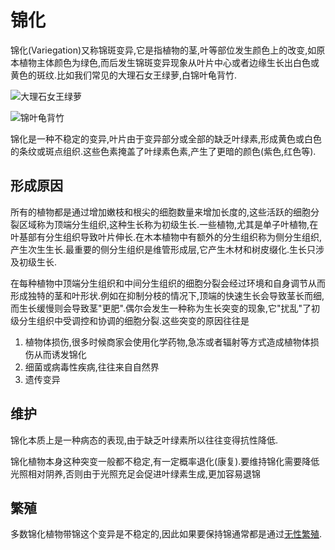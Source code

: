 # 锦化

锦化(Variegation)又称锦斑变异,它是指植物的茎,叶等部位发生颜色上的改变,如原本植物主体颜色为绿色,而后发生锦斑变异现象从叶片中心或者边缘生长出白色或黄色的斑纹.比如我们常见的大理石女王绿萝,白锦叶龟背竹.

![大理石女王绿萝](../../../assets/images/1607422279865026_o.png)

![锦叶龟背竹](../../../assets/images/1624782454399116_o.jpg)

锦化是一种不稳定的变异,叶片由于变异部分或全部的缺乏叶绿素,形成黄色或白色的条纹或斑点组织.这些色素掩盖了叶绿素色素,产生了更暗的颜色(紫色,红色等).

## 形成原因

所有的植物都是通过增加嫩枝和根尖的细胞数量来增加长度的,这些活跃的细胞分裂区域称为顶端分生组织,这种生长称为初级生长.一些植物,尤其是单子叶植物,在叶基部有分生组织导致叶片伸长.在木本植物中有额外的分生组织称为侧分生组织,产生次生生长.最重要的侧分生组织是维管形成层,它产生木材和树皮缀化.生长只涉及初级生长.

在每种植物中顶端分生组织和中间分生组织的细胞分裂会经过环境和自身调节从而形成独特的茎和叶形状.例如在抑制分枝的情况下,顶端的快速生长会导致茎长而细,而生长缓慢则会导致茎"更肥".偶尔会发生一种称为生长突变的现象,它"扰乱"了初级分生组织中受调控和协调的细胞分裂.这些突变的原因往往是

1. 植物体损伤,很多时候商家会使用化学药物,急冻或者辐射等方式造成植物体损伤从而诱发锦化
2. 细菌或病毒性疾病,往往来自自然界
3. 遗传变异

## 维护

锦化本质上是一种病态的表现,由于缺乏叶绿素所以往往变得抗性降低.

锦化植物本身这种突变一般都不稳定,有一定概率退化(康复).要维持锦化需要降低光照相对阴养,否则由于光照充足会促进叶绿素生成,更加容易退锦

## 繁殖

多数锦化植物带锦这个变异是不稳定的,因此如果要保持锦通常都是通过[无性繁殖](https://blog.hszofficial.site/BalconyPlantLook-upTable/%E6%A4%8D%E7%89%A9%E7%B9%81%E6%AE%96%E6%96%B9%E5%BC%8F#%E6%97%A0%E6%80%A7%E7%94%9F%E6%AE%96).
